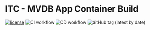 # ITC - MVDB App Container Build

[![license](https://img.shields.io/badge/License-Apache%202.0-blue.svg)](https://opensource.org/licenses/Apache-2.0)
![CI workflow](https://github.com/indigo-tangerine/itc-dkr-mvdb/actions/workflows/ci.yml/badge.svg)
![CD workflow](https://github.com/indigo-tangerine/itc-dkr-mvdb/actions/workflows/cd.yml/badge.svg)
![GitHub tag (latest by date)](https://img.shields.io/github/v/tag/indigo-tangerine/itc-dkr-mvdb)
